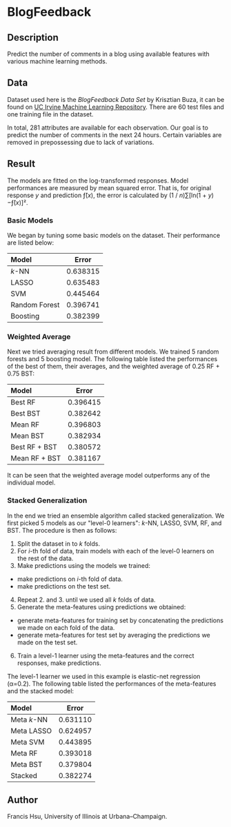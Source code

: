 # BlogFeedback

## Description
Predict the number of comments in a blog using available features with various machine learning methods.

## Data
Dataset used here is the *BlogFeedback Data Set* by Krisztian Buza, it can be found on [UC Irvine Machine Learning Repository](https://archive.ics.uci.edu/ml/datasets/BlogFeedback). There are 60 test files and one training file in the dataset.

In total, 281 attributes are available for each observation. Our goal is to predict the number of comments in the next 24 hours. Certain variables are removed in prepossessing due to lack of variations.

## Result
The models are fitted on the log-transformed responses. Model performances are measured by mean squared error. That is, for original response *y* and prediction &fnof;&#770;(*x*), the error is calculated by (1 / *n*)&sum;[ln(1 + *y*)&minus;&fnof;&#770;(*x*)]&sup2;.

### Basic Models
We began by tuning some basic models on the dataset. Their performance are listed below:

| Model          | Error         |
| :------------- |:-------------:|
| *k*-NN         | 0.638315      |
| LASSO          | 0.635483      |
| SVM            | 0.445464      |
| Random Forest  | 0.396741      |
| Boosting       | 0.382399      |

### Weighted Average
Next we tried averaging result from different models. We trained 5 random forests and 5 boosting model. The following table listed the performances of the best of them, their averages, and the weighted average of 0.25 RF + 0.75 BST:

| Model          | Error         |
| :------------- |:-------------:|
| Best RF        | 0.396415      |
| Best BST       | 0.382642      |
| Mean RF        | 0.396803      |
| Mean BST       | 0.382934      |
| Best RF + BST  | 0.380572      |
| Mean RF + BST  | 0.381167      |

It can be seen that the weighted average model outperforms any of the individual model.

### Stacked Generalization
In the end we tried an ensemble algorithm called stacked generalization. We first picked 5 models as our "level-0 learners": *k*-NN, LASSO, SVM, RF, and BST. The procedure is then as follows:

1. Split the dataset in to *k* folds.
2. For *i*-th fold of data, train models with each of the level-0 learners on the rest of the data.
3. Make predictions using the models we trained:
 * make predictions on *i*-th fold of data.
 * make predictions on the test set.
4. Repeat 2. and 3. until we used all *k* folds of data.
5. Generate the meta-features using predictions we obtained:
 * generate meta-features for training set by concatenating the predictions we made on each fold of the data.
 * generate meta-features for test set by averaging the predictions we made on the test set.
6. Train a level-1 learner using the meta-features and the correct responses, make predictions.

The level-1 learner we used in this example is elastic-net regression (&alpha;=0.2). The following table listed the performances of the meta-features and the stacked model:

| Model          | Error         |
| :------------- |:-------------:|
| Meta *k*-NN    | 0.631110      |
| Meta LASSO     | 0.624957      |
| Meta SVM       | 0.443895      |
| Meta RF        | 0.393018      |
| Meta BST       | 0.379804      |
| Stacked        | 0.382274      |

## Author
Francis Hsu, University of Illinois at Urbana–Champaign.
